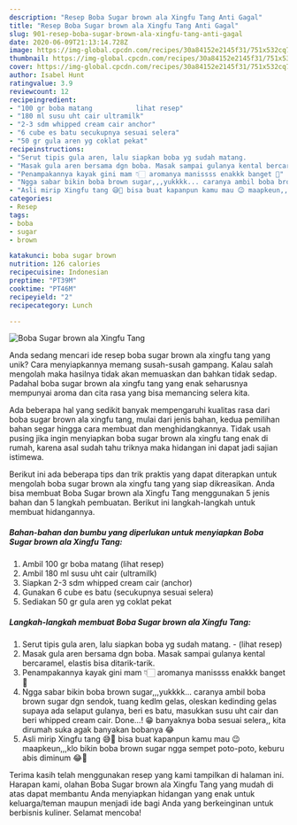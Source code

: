 ```yaml
---
description: "Resep Boba Sugar brown ala Xingfu Tang Anti Gagal"
title: "Resep Boba Sugar brown ala Xingfu Tang Anti Gagal"
slug: 901-resep-boba-sugar-brown-ala-xingfu-tang-anti-gagal
date: 2020-06-09T21:13:14.728Z
image: https://img-global.cpcdn.com/recipes/30a84152e2145f31/751x532cq70/boba-sugar-brown-ala-xingfu-tang-foto-resep-utama.jpg
thumbnail: https://img-global.cpcdn.com/recipes/30a84152e2145f31/751x532cq70/boba-sugar-brown-ala-xingfu-tang-foto-resep-utama.jpg
cover: https://img-global.cpcdn.com/recipes/30a84152e2145f31/751x532cq70/boba-sugar-brown-ala-xingfu-tang-foto-resep-utama.jpg
author: Isabel Hunt
ratingvalue: 3.9
reviewcount: 12
recipeingredient:
- "100 gr boba matang           lihat resep"
- "180 ml susu uht cair ultramilk"
- "2-3 sdm whipped cream cair anchor"
- "6 cube es batu secukupnya sesuai selera"
- "50 gr gula aren yg coklat pekat"
recipeinstructions:
- "Serut tipis gula aren, lalu siapkan boba yg sudah matang.             (lihat resep)"
- "Masak gula aren bersama dgn boba. Masak sampai gulanya kental bercaramel, elastis bisa ditarik-tarik."
- "Penampakannya kayak gini mam 👇🏻 aromanya manissss enakkk banget 🤤"
- "Ngga sabar bikin boba brown sugar,,,yukkkk... caranya ambil boba brown sugar dgn sendok, tuang kedlm gelas, oleskan kedinding gelas supaya ada selaput gulanya, beri es batu, masukkan susu uht cair dan beri whipped cream cair. Done...! 😁 banyaknya boba sesuai selera,, kita dirumah suka agak banyakan bobanya 😂"
- "Asli mirip Xingfu tang 😅🙈 bisa buat kapanpun kamu mau 😉 maapkeun,,,klo bikin boba brown sugar ngga sempet poto-poto, keburu abis diminum 😂🤣"
categories:
- Resep
tags:
- boba
- sugar
- brown

katakunci: boba sugar brown 
nutrition: 126 calories
recipecuisine: Indonesian
preptime: "PT39M"
cooktime: "PT46M"
recipeyield: "2"
recipecategory: Lunch

---
```



![Boba Sugar brown ala Xingfu Tang](https://img-global.cpcdn.com/recipes/30a84152e2145f31/751x532cq70/boba-sugar-brown-ala-xingfu-tang-foto-resep-utama.jpg)

Anda sedang mencari ide resep boba sugar brown ala xingfu tang yang unik? Cara menyiapkannya memang susah-susah gampang. Kalau salah mengolah maka hasilnya tidak akan memuaskan dan bahkan tidak sedap. Padahal boba sugar brown ala xingfu tang yang enak seharusnya mempunyai aroma dan cita rasa yang bisa memancing selera kita.



Ada beberapa hal yang sedikit banyak mempengaruhi kualitas rasa dari boba sugar brown ala xingfu tang, mulai dari jenis bahan, kedua pemilihan bahan segar hingga cara membuat dan menghidangkannya. Tidak usah pusing jika ingin menyiapkan boba sugar brown ala xingfu tang enak di rumah, karena asal sudah tahu triknya maka hidangan ini dapat jadi sajian istimewa.


Berikut ini ada beberapa tips dan trik praktis yang dapat diterapkan untuk mengolah boba sugar brown ala xingfu tang yang siap dikreasikan. Anda bisa membuat Boba Sugar brown ala Xingfu Tang menggunakan 5 jenis bahan dan 5 langkah pembuatan. Berikut ini langkah-langkah untuk membuat hidangannya.

<!--inarticleads1-->

##### Bahan-bahan dan bumbu yang diperlukan untuk menyiapkan Boba Sugar brown ala Xingfu Tang:

1. Ambil 100 gr boba matang           (lihat resep)
1. Ambil 180 ml susu uht cair (ultramilk)
1. Siapkan 2-3 sdm whipped cream cair (anchor)
1. Gunakan 6 cube es batu (secukupnya sesuai selera)
1. Sediakan 50 gr gula aren yg coklat pekat




<!--inarticleads2-->

##### Langkah-langkah membuat Boba Sugar brown ala Xingfu Tang:

1. Serut tipis gula aren, lalu siapkan boba yg sudah matang. -             (lihat resep)
1. Masak gula aren bersama dgn boba. Masak sampai gulanya kental bercaramel, elastis bisa ditarik-tarik.
1. Penampakannya kayak gini mam 👇🏻 aromanya manissss enakkk banget 🤤
1. Ngga sabar bikin boba brown sugar,,,yukkkk... caranya ambil boba brown sugar dgn sendok, tuang kedlm gelas, oleskan kedinding gelas supaya ada selaput gulanya, beri es batu, masukkan susu uht cair dan beri whipped cream cair. Done...! 😁 banyaknya boba sesuai selera,, kita dirumah suka agak banyakan bobanya 😂
1. Asli mirip Xingfu tang 😅🙈 bisa buat kapanpun kamu mau 😉 maapkeun,,,klo bikin boba brown sugar ngga sempet poto-poto, keburu abis diminum 😂🤣




Terima kasih telah menggunakan resep yang kami tampilkan di halaman ini. Harapan kami, olahan Boba Sugar brown ala Xingfu Tang yang mudah di atas dapat membantu Anda menyiapkan hidangan yang enak untuk keluarga/teman maupun menjadi ide bagi Anda yang berkeinginan untuk berbisnis kuliner. Selamat mencoba!

